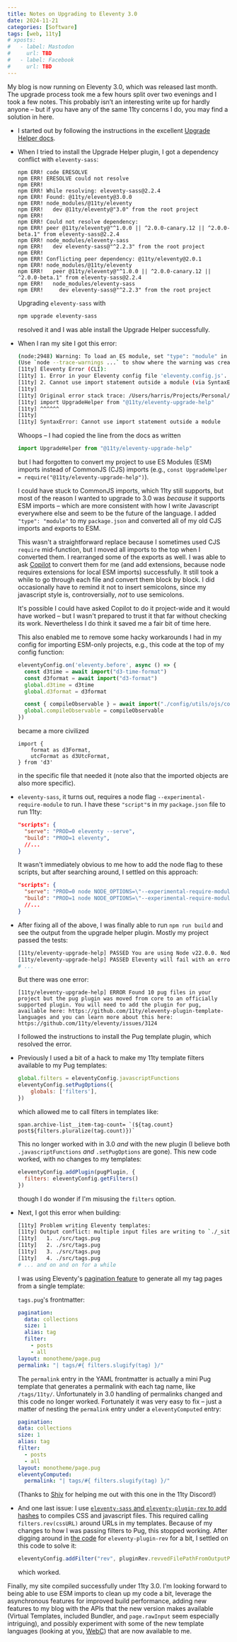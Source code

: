 ```yaml
---
title: Notes on Upgrading to Eleventy 3.0
date: 2024-11-21
categories: [Software]
tags: [web, 11ty]
# xposts:
#   - label: Mastodon
#     url: TBD
#   - label: Facebook
#     url: TBD
---
```


My blog is now running on Eleventy 3.0, which was released last month. The upgrade process took me a few hours split over two evenings and I took a few notes. This probably isn’t an interesting write up for hardly anyone – but if you have any of the same 11ty concerns I do, you may find a solution in here.

* I started out by following the instructions in the excellent [Upgrade Helper docs][].

  [Upgrade Helper docs]: https://www.11ty.dev/docs/plugins/upgrade-help/

* When I tried to install the Upgrade Helper plugin, I got a dependency conflict with `eleventy-sass`:

  ```
  npm ERR! code ERESOLVE
  npm ERR! ERESOLVE could not resolve
  npm ERR!
  npm ERR! While resolving: eleventy-sass@2.2.4
  npm ERR! Found: @11ty/eleventy@3.0.0
  npm ERR! node_modules/@11ty/eleventy
  npm ERR!   dev @11ty/eleventy@"3.0" from the root project
  npm ERR!
  npm ERR! Could not resolve dependency:
  npm ERR! peer @11ty/eleventy@"^1.0.0 || ^2.0.0-canary.12 || ^2.0.0-beta.1" from eleventy-sass@2.2.4
  npm ERR! node_modules/eleventy-sass
  npm ERR!   dev eleventy-sass@"^2.2.3" from the root project
  npm ERR!
  npm ERR! Conflicting peer dependency: @11ty/eleventy@2.0.1
  npm ERR! node_modules/@11ty/eleventy
  npm ERR!   peer @11ty/eleventy@"^1.0.0 || ^2.0.0-canary.12 || ^2.0.0-beta.1" from eleventy-sass@2.2.4
  npm ERR!   node_modules/eleventy-sass
  npm ERR!     dev eleventy-sass@"^2.2.3" from the root project
  ```

  Upgrading `eleventy-sass` with
  
  ```sh
  npm upgrade eleventy-sass
  ```

  resolved it and I was able install the Upgrade Helper successfully.

* When I ran my site I got this error:

  ```sh
  (node:2948) Warning: To load an ES module, set "type": "module" in the package.json or use the .mjs extension.
  (Use `node --trace-warnings ...` to show where the warning was created)
  [11ty] Eleventy Error (CLI):
  [11ty] 1. Error in your Eleventy config file 'eleventy.config.js'. (via EleventyConfigError)
  [11ty] 2. Cannot use import statement outside a module (via SyntaxError)
  [11ty]
  [11ty] Original error stack trace: /Users/harris/Projects/Personal/chromamine.com/eleventy.config.js:1
  [11ty] import UpgradeHelper from "@11ty/eleventy-upgrade-help"
  [11ty] ^^^^^^
  [11ty]
  [11ty] SyntaxError: Cannot use import statement outside a module
  ```

  Whoops – I had copied the line from the docs as written
  
  ```js
  import UpgradeHelper from "@11ty/eleventy-upgrade-help"
  ```
  
  but I had forgotten to convert my project to use ES Modules (ESM) imports instead of CommonJS (CJS) imports (e.g., `const UpgradeHelper = require("@11ty/eleventy-upgrade-help")`).

  I could have stuck to CommonJS imports, which 11ty still supports, but most of the reason I wanted to upgrade to 3.0 was _because_ it supports ESM imports – which are more consistent with how I write Javascript everywhere else and seem to be the future of the language. I added `"type": "module"` to my `package.json` and converted all of my old CJS imports and exports to ESM.

  This wasn't a straightforward replace because I sometimes used CJS `require` mid-function, but I moved all imports to the top when I converted them. I rearranged some of the exports as well. I was able to ask [Copilot][] to convert them for me (and add extensions, because node requires extensions for local ESM imports) successfully. It still took a while to go through each file and convert them block by block. I did occasionally have to remind it not to insert semicolons, since my javascript style is, controversially, *not* to use semicolons.
  
  It's possible I could have asked Copilot to do it project-wide and it would have worked – but I wasn't prepared to trust it that far without checking its work. Nevertheless I do think it saved me a fair bit of time here.

  [Copilot]: https://github.com/features/copilot

  This also enabled me to remove some hacky workarounds I had in my config for importing ESM-only projects, e.g., this code at the top of my config function:

  ```js
  eleventyConfig.on('eleventy.before', async () => {
    const d3time = await import("d3-time-format")
    const d3format = await import("d3-format")
    global.d3time = d3time
    global.d3format = d3format

    const { compileObservable } = await import("./config/utils/ojs/compile.mjs")
    global.compileObservable = compileObservable
  })
  ```
  
  became a more civilized

  ```
  import {
      format as d3Format,
      utcFormat as d3UtcFormat,
  } from 'd3'
  ```

  in the specific file that needed it (note also that the imported objects are also more specific).

* `eleventy-sass`, it turns out, requires a node flag `--experimental-require-module` to run. I have these `"script"`s in my `package.json` file to run 11ty:

  ```json
  "scripts": {
    "serve": "PROD=0 eleventy --serve",
    "build": "PROD=1 eleventy",
    //...
  }
  ```

  It wasn't immediately obvious to me how to add the node flag to these scripts, but after searching around, I settled on this approach:

  ```json
  "scripts": {
    "serve": "PROD=0 node NODE_OPTIONS=\"--experimental-require-module\" eleventy --serve",
    "build": "PROD=1 node NODE_OPTIONS=\"--experimental-require-module\" eleventy",
    //...
  }
  ```

* After fixing all of the above, I was finally able to run `npm run build` and see the output from the upgrade helper plugin. Mostly my project passed the tests:

  ```sh
  [11ty/eleventy-upgrade-help] PASSED You are using Node v22.0.0. Node 18 or newer is required.
  [11ty/eleventy-upgrade-help] PASSED Eleventy will fail with an error when you point `--config` to a configuration file that does not exist. You are not using `--config`—so don’t worry about it! Read more: https://github.com/11ty/eleventy/issues/3373
  # ...
  ```

  But there was one error:

  ```
  [11ty/eleventy-upgrade-help] ERROR Found 10 pug files in your project but the pug plugin was moved from core to an officially supported plugin. You will need to add the plugin for pug, available here: https://github.com/11ty/eleventy-plugin-template-languages and you can learn more about this here: https://github.com/11ty/eleventy/issues/3124
  ```

  I followed the instructions to install the Pug template plugin, which resolved the error.

* Previously I used a bit of a hack to make my 11ty template filters available to my Pug templates:

  ```js
  global.filters = eleventyConfig.javascriptFunctions
  eleventyConfig.setPugOptions({
      globals: ['filters'],
  })
  ```
  
  which allowed me to call filters in templates like:

  ```pug
  span.archive-list__item-tag-count= `(${tag.count} post${filters.pluralize(tag.count)})`
  ```

  This no longer worked with in 3.0 *and* with the new plugin (I believe both `.javascriptFunctions` *and* `.setPugOptions` are gone). This new code worked, with no changes to my templates:

  ```js
  eleventyConfig.addPlugin(pugPlugin, {
    filters: eleventyConfig.getFilters()
  })
  ```

  though I do wonder if I'm misusing the `filters` option.

* Next, I got this error when building:

  ```sh
  [11ty] Problem writing Eleventy templates:
  [11ty] Output conflict: multiple input files are writing to `./_site/| tags/#{ filters.slugify(tag) }/index.html`. Use distinct `permalink` values to resolve this conflict.
  [11ty]   1. ./src/tags.pug
  [11ty]   2. ./src/tags.pug
  [11ty]   3. ./src/tags.pug
  [11ty]   4. ./src/tags.pug
  # ... and on and on for a while
  ```

  I was using Eleventy's [pagination feature][] to generate all my tag pages from a single template:

  [pagination feature]: https://www.11ty.dev/docs/pagination/

  `tags.pug`'s frontmatter:

  ```yaml
  pagination:
    data: collections
    size: 1
    alias: tag
    filter:
      - posts
      - all
  layout: monotheme/page.pug
  permalink: "| tags/#{ filters.slugify(tag) }/"
  ```

  The `permalink` entry in the YAML frontmatter is actually a mini Pug template that generates a permalink with each tag name, like `/tags/11ty/`. Unfortunately in 3.0 handling of permalinks changed and this code no longer worked. Fortunately it was very easy to fix – just a matter of nesting the `permalink` entry under a `eleventyComputed` entry:

  ```yaml
  pagination:
  data: collections
  size: 1
  alias: tag
  filter:
    - posts
    - all
  layout: monotheme/page.pug
  eleventyComputed:
    permalink: "| tags/#{ filters.slugify(tag) }/"
  ```

  (Thanks to [Shiv][] for helping me out with this one in the 11ty Discord!)

  [Shiv]: https://shivjm.blog/

* And one last issue: I use [`eleventy-sass` and `eleventy-plugin-rev` to add hashes](https://github.com/kentaroi/eleventy-sass?tab=readme-ov-file#rev-property) to compiles CSS and javascript files. This required calling `filters.rev(cssURL)` around URLs in my templates. Because of my changes to how I was passing filters to Pug, this stopped working. After digging around in [the code] for `eleventy-plugin-rev` for a bit, I settled on this code to solve it:

  [the code]: https://github.com/kentaroi/eleventy-plugin-rev/blob/main/lib/eleventy-plugin-rev.js#L88

  ```js
  eleventyConfig.addFilter("rev", pluginRev.revvedFilePathFromOutputPath)
  ```

  which worked.

Finally, my site compiled successfully under 11ty 3.0. I'm looking forward to being able to use ESM imports to clean up my code a bit, leverage the asynchronous features for improved build performance, adding new features to my blog with the APIs that the new version makes available (Virtual Templates, included Bundler, and `page.rawInput` seem especially intriguing), and possibly experiment with some of the new template languages (looking at you, [WebC][]) that are now available to me.

[WebC]: https://www.11ty.dev/docs/languages/webc/
